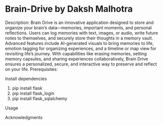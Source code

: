 # Brain-Drive by Daksh Malhotra
Description: 
    Brain Drive is an innovative application designed to store and organize your brain’s data—memories, important moments, and personal reflections. Users can log memories with text, images, or audio, write future notes to themselves, and securely store their thoughts in a memory vault. Advanced features include AI-generated visuals to bring memories to life, emotion tagging for organizing experiences, and a timeline or map view for revisiting life’s journey. With capabilities like erasing memories, setting memory capsules, and sharing experiences collaboratively, Brain Drive ensures a personalized, secure, and interactive way to preserve and reflect on your life.
Prerequisites:

Install dependencies
1. pip install flask
2. pip install flask_login
3. pip install flask_sqlalchemy

Usage

Acknowledgments